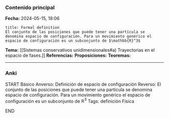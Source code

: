 ### Contenido principal

**Fecha:** 2024-05-15, 18:06

```ad-formal
title: Formal definition
El conjunto de las posiciones que puede tener una partícula se denomina espacio de configuración. Para un movimiento genérico el espacio de configuración es un subconjunto de $\mathbb{R}^3$
```

**Tema:** [[Sistemas conservativos unidimensionales#a) Trayectorias en el espacio de fases.]]
**Referencias:**
**Proposiciones:**
**Teoremas:**

---
### Anki

START
Básico
Anverso: Definición de espacio de configuración
Reverso: El conjunto de las posiciones que puede tener una partícula se denomina espacio de configuración. Para un movimiento genérico el espacio de configuración es un subconjunto de $\mathbb{R}^3$
Tags: definición Física
<!--ID: 1718442849574-->
END